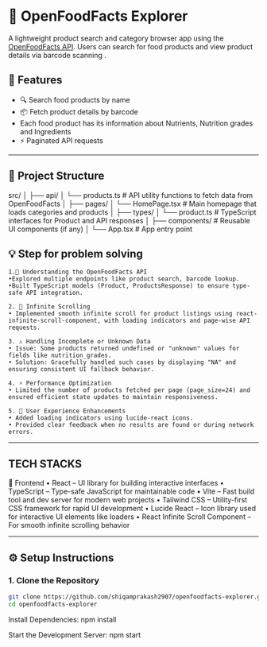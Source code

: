 # 🛒 OpenFoodFacts Explorer

A lightweight product search and category browser app using the [OpenFoodFacts API](https://world.openfoodfacts.org). Users can search for food products and view product details via barcode scanning .

## 🚀 Features

- 🔍 Search food products by name
- 📦 Fetch product details by barcode
- Each food product has its information about Nutrients, Nutrition grades and Ingredients
- ⚡ Paginated API requests

---

## 📁 Project Structure

src/
│
├── api/
│ └── products.ts # API utility functions to fetch data from OpenFoodFacts
│
├── pages/
│ └── HomePage.tsx # Main homepage that loads categories and products
│
├── types/
│ └── product.ts # TypeScript interfaces for Product and API responses
│
├── components/ # Reusable UI components (if any)
│
└── App.tsx # App entry point

## 💡 Step for problem solving

    1.🧠 Understanding the OpenFoodFacts API
    •Explored multiple endpoints like product search, barcode lookup.
    •Built TypeScript models (Product, ProductsResponse) to ensure type-safe API integration.

    2. 🔁 Infinite Scrolling
    • Implemented smooth infinite scroll for product listings using react-infinite-scroll-component, with loading indicators and page-wise API requests.

    3. ⚠️ Handling Incomplete or Unknown Data
    • Issue: Some products returned undefined or "unknown" values for fields like nutrition_grades.
    • Solution: Gracefully handled such cases by displaying "NA" and ensuring consistent UI fallback behavior.

    4. ⚡ Performance Optimization
    • Limited the number of products fetched per page (page_size=24) and ensured efficient state updates to maintain responsiveness.

    5. 💅 User Experience Enhancements
    • Added loading indicators using lucide-react icons.
    • Provided clear feedback when no results are found or during network errors.

---

## TECH STACKS

🔷 Frontend
• React – UI library for building interactive interfaces
• TypeScript – Type-safe JavaScript for maintainable code
• Vite – Fast build tool and dev server for modern web projects
• Tailwind CSS – Utility-first CSS framework for rapid UI development
• Lucide React – Icon library used for interactive UI elements like loaders
• React Infinite Scroll Component – For smooth infinite scrolling behavior

---

## ⚙️ Setup Instructions

### 1. Clone the Repository

```bash
git clone https://github.com/shiqamprakash2907/openfoodfacts-explorer.git
cd openfoodfacts-explorer
```

Install Dependencies:
npm install

Start the Development Server:
npm start
